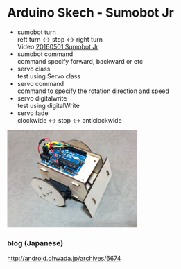 # Arduino Skech - Sumobot Jr

- sumobot turn <br/>
  reft turn <-> stop <-> right turn <br/>
  Video [20160501 Sumobot Jr](https://www.youtube.com/watch?v=96kZ15I-gVY) <br/>
- sumobot command <br/>
  command specify forward, backward or etc
- servo class <br/>
  test using Servo class <br/>
- servo command <br/>
  command to specify the rotation direction and speed <br/>
- servo digitalwrite <br/>
  test using digitalWrite <br/>
- servo fade <br/>
  clockwide <-> stop <-> anticlockwide <br/>

<img src="https://github.com/FabLabKannai/SumobotJr/blob/master/docs/images/completion.jpg" width="300" /> <br/>

### blog (Japanese)
http://android.ohwada.jp/archives/6674
